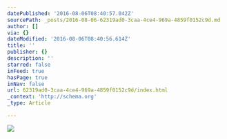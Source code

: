 ```yaml
---
datePublished: '2016-08-06T08:40:57.042Z'
sourcePath: _posts/2016-08-06-62319ad0-3caa-4ce4-969a-4859f0152c9d.md
author: []
via: {}
dateModified: '2016-08-06T08:40:56.614Z'
title: ''
publisher: {}
description: ''
starred: false
inFeed: true
hasPage: true
inNav: false
url: 62319ad0-3caa-4ce4-969a-4859f0152c9d/index.html
_context: 'http://schema.org'
_type: Article

---
```

![](https://the-grid-user-content.s3-us-west-2.amazonaws.com/2a371268-3825-4a55-ad62-7ae339b0841a.jpg)